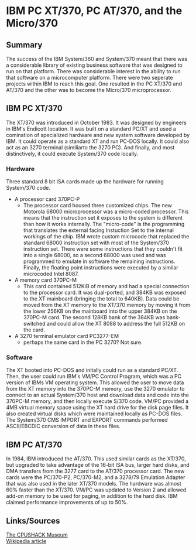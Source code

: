 # IBM PC XT/370, PC AT/370, and the Micro/370 

## Summary
The success of the IBM System/360 and System/370 meant that there was a considerable library of existing business software that was
designed to run on that platform.  There was considerable interest in the ability to run that software on a microcomputer platform.
There were two seperate projects within IBM to reach this goal.  One resulted in the PC XT/370 and AT/370 and the other was to become the 
Micro/370 microprocessor.

## IBM PC XT/370
The XT/370 was introduced in October 1983.  It was designed by engineers in IBM's Endicott location.  It was built on a standard PC/XT
and used a comination of specialized hardware and new system software developed by IBM.  It could operate as a standard XT and run 
PC-DOS locally.  It could also act as an 3270 terminal (similiarto the 3270 PC).  And finally, and most distinctively, it could execute
System/370 code locally.

### Hardware
Three standard 8 bit ISA cards made up the hardware for running System/370 code.   
 - A processor card 370PC-P
    - The processor card housed three customized chips.  The new Motorola 68000 microprocessor was a micro-coded processor.  This means
  that the instruction set it exposes to the system is different than how it works internally.  The "micro-code" is the programming 
  that translates the external facing Instuction Set to the internal workings of the chip.  IBM wrote custom microcode that replaced the
  standard 68000 instruction set with most of the System/370 instruction set.  There were some instructions that they couldn't fit into a 
  single 68000, so a second 68000 was used and was programmed to emulate in software the remaining instructions.  Finally, the floating
  point instructions were executed by a similar microcoded Intel 8087.
 - A memory card 370PC-M
    - This card contained 512KiB of memory and had a special connection to the processor card.  It was dual-ported, and 384KB was exposed
    to the XT mainboard (bringing the total to 640KB).  Data could be moved from the XT memory to the XT/370 memory by moving it from the
    lower 256KB on the mainboard into the upper 384KB on the 370PC-M card.  The second 128KB bank of the 384KB was bank-switched and could
    allow the XT 8088 to address the full 512KB on the card.
 - A 3270 terminal emulator card PC3277-EM
    - perhaps the same card in the PC 3270?  Not sure.
    
### Software
The XT booted into PC-DOS and initally could run as a standard PC/XT.  Then, the user could run IBM's VM/PC Control Program, which was
a PC version of IBMs VM operating system.  This allowed the user to move data from the XT memory into the 370PC-M memory, use the 3270 emulator to connect to an actual System/370 host and download data and code into the 370PC-M memory, and then locally execute S/370 code.
VM/PC provided a 4MB virtual memory space using the XT hard drive for the disk page files.  It also created virtual disks which were
maintained locally as PC-DOS files.  The System/370 CMS IMPORT and EXPORT commands performed ASCII/EBCDIC conversion of data in these files.

## IBM PC AT/370
In 1984, IBM introduced the AT/370.  This used similar cards as the XT/370, but upgraded to take advantage of the 16-bit ISA bus, larger hard disks, and DMA transfers from the 3277 card to the AT/370 processor card.  The new cards were the PC/370-P2, PC/370-M2, and a 3278/79 Emulation Adapter that was also used in the later XT/370 models.  The hardware was almost 60% faster than the XT/370.  VM/PC was updated to Version 2 and allowed add-on memory to be used for paging, in addition to the hard disk.  IBM claimed performance improvements of up to 50%.

## Links/Sources
[The CPUSHACK Museum](http://www.cpushack.com/2013/03/22/cpu-of-the-day-ibm-micro-370/)   
[Wikipedia article](https://en.wikipedia.org/wiki/PC-based_IBM-compatible_mainframes)
